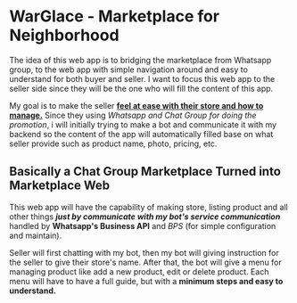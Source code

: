 # **WarGlace - Marketplace for Neighborhood**

The idea of this web app is to bridging the marketplace from Whatsapp group, to the web app with simple navigation around and easy to understand for both buyer and seller. I want to focus this web app to the seller side since they will be the one who will fill the content of this app.

My goal is to make the seller **<ins>feel at ease with their store and how to manage.</ins>** Since they using _Whatsapp and Chat Group for doing the promotion_, i will initially trying to make a bot and communicate it with my backend so the content of the app will automatically filled base on what seller provide such as product name, photo, pricing, etc.

## **Basically a Chat Group Marketplace Turned into Marketplace Web**

This web app will have the capability of making store, listing product and all other things ***just by communicate with my bot's service communication*** handled by **Whatsapp's Business API** and _BPS_ (for simple configuration and maintain).

Seller will first chatting with my bot, then my bot will giving instruction for the seller to give their store's name. After that, the bot will give a menu for managing product like add a new product, edit or delete product. Each menu will have to have a full guide, but with a **minimum steps and easy to understand.**